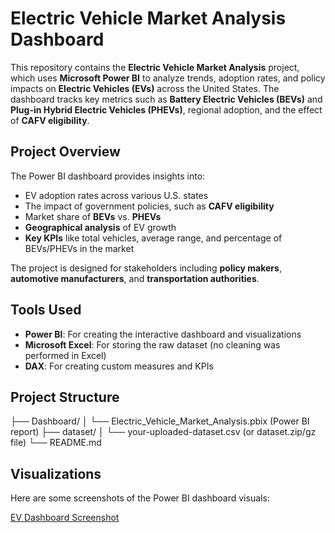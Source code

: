 # Electric Vehicle Market Analysis Dashboard

This repository contains the **Electric Vehicle Market Analysis** project, which uses **Microsoft Power BI** to analyze trends, adoption rates, and policy impacts on **Electric Vehicles (EVs)** across the United States. The dashboard tracks key metrics such as **Battery Electric Vehicles (BEVs)** and **Plug-in Hybrid Electric Vehicles (PHEVs)**, regional adoption, and the effect of **CAFV eligibility**.

## Project Overview

The Power BI dashboard provides insights into:
- EV adoption rates across various U.S. states
- The impact of government policies, such as **CAFV eligibility**
- Market share of **BEVs** vs. **PHEVs**
- **Geographical analysis** of EV growth
- **Key KPIs** like total vehicles, average range, and percentage of BEVs/PHEVs in the market

The project is designed for stakeholders including **policy makers**, **automotive manufacturers**, and **transportation authorities**.

## Tools Used
- **Power BI**: For creating the interactive dashboard and visualizations
- **Microsoft Excel**: For storing the raw dataset (no cleaning was performed in Excel)
- **DAX**: For creating custom measures and KPIs

## Project Structure

├── Dashboard/
│ └── Electric_Vehicle_Market_Analysis.pbix (Power BI report)
├── dataset/
│ └── your-uploaded-dataset.csv (or dataset.zip/gz file)
└── README.md

## Visualizations

Here are some screenshots of the Power BI dashboard visuals:

[EV Dashboard Screenshot](https://github.com/PRAVEEN5432114/Electric-vehicle-market-analysis/blob/main/Electric%20vehicle%20dashboard%20screenshot.png)
